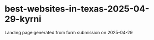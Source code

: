 # best-websites-in-texas-2025-04-29-kyrni
Landing page generated from form submission on 2025-04-29
